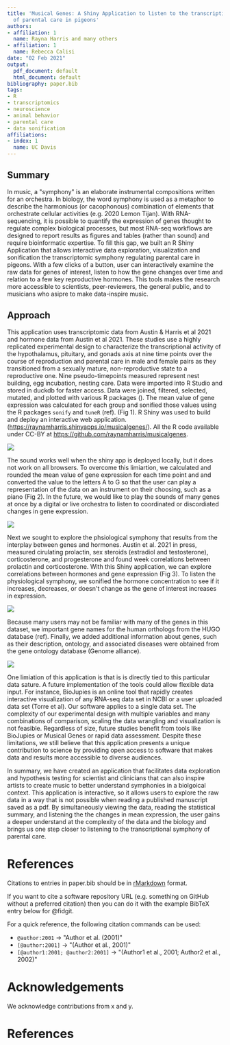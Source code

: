 ```yaml
---
title: 'Musical Genes: A Shiny Application to listen to the transcriptional symphony
  of parental care in pigeons'
authors:
- affiliation: 1
  name: Rayna Harris and many others
- affiliation: 1
  name: Rebecca Calisi
date: "02 Feb 2021"
output:
  pdf_document: default
  html_document: default
bibliography: paper.bib
tags:
- R
- transcriptomics
- neuroscience
- animal behavior
- parental care
- data sonification
affiliations:
- index: 1
  name: UC Davis
---
```


## Summary

In music, a "symphony" is an elaborate instrumental compositions written for an orchestra. In biology, the word symphony is used as a metaphor to describe the harmonious (or cacophonous) combination of elements that orchestrate cellular activities (e.g. 2020 Lemon Tijan). With RNA-sequencing, it is possible to quantify the expression of genes thought to regulate complex biological processes, but most RNA-seq workflows are designed to report results as figures and tables (rather than sound) and require bioinformatic expertise. To fill this gap, we built an R Shiny Application that allows interactive data exploration, visualization and sonification the transcriptomic symphony regulating parental care in pigeons. With a few clicks of a button, user can interactively examine the raw data for genes of interest, listen to how the gene changes over time and relation to a few key reproductive hormones. This tools makes the research more accessible to scientists, peer-reviewers, the general public, and to musicians who asipre to make data-inspire music. 

## Approach

This application uses transcriptomic data from Austin & Harris et al 2021 and hormone data from Austin et al 2021.  These studies use a highly replicated experimental design to characterize the transcriptional activity of the hypothalamus, pituitary, and gonads axis at nine time points over the course of reproduction and parental care in male and female pairs as they transitioned from a sexually mature, non-reproductive state to a reproductive one. Nine pseudo-timepoints measured represent nest building, egg incubation, nesting care. Data were imported into R Studio and stored in duckdb for faster access. Data were joined, filtered, selected, mutated, and plotted with various R packages (). The mean value of gene expression was calculated for each group and sonified those values using the R packages `sonify` and `tuneR` (ref). (Fig 1). R Shiny was used to build and deploy an interactive web application. (https://raynamharris.shinyapps.io/musicalgenes/). All the R code available under CC-BY at https://github.com/raynamharris/musicalgenes.

![](www/fig1.png)

The sound works well when the shiny app is deployed locally, but it does not work on all browsers. To overcome this limiartion, we calculated and rounded the mean value of gene expression for each time point and and converted the value to the letters  A to G so that the user can play a representation of the data on an instrument on their choosing, such as a piano (Fig 2). In the future, we would like to play the sounds of many genes at once by a digital or live orchestra to listen to coordinated or discordiated changes in gene expression. 

![](www/fig4.png)

Next we sought to explore the phsiological symphony that results from the interplay between genes and hormones.  Austin et al. 2021 in press, measured cirulating prolactin, sex steroids (estradiol and testosterone), corticosterone, and progesterone and found week correlations between prolactin and corticosterone. With this Shiny application, we can explore correlations between hormones and gene expression (Fig 3). To listen the physiological symphony, we sonified the hormone concentration to see if it increases, decreases, or doesn't change as the gene of interest increases in expression.  

![](www/fig3.png)

Because many users may not be familiar with many of the genes in this dataset, we important gene  names for the human orthologs from the HUGO database (ref). Finally, we added additional information about genes, such as their description, ontology, and associated diseases were obtained from the gene ontology database (Genome alliance). 


![](www/fig5.png)


One limiation of this application is that is is directly tied to this particular data sature. A future implementation of the tools could allow flexible data input. For instance, BioJupies is an online tool that rapidly creates interactive visualization of any RNA-seq data set in NCBI or a user uploaded data set (Torre et al). Our software applies to a single data set. The complexity of our experimental design with multiple variables and many combinations of comparison, scaling the data wrangling and visualization is not feasible. Regardless of size, future studies benefit from tools like BioJupies or Musical Genes or rapid data assessment. Despite these limitations, we still believe that this application presents a unique contribution to science by providing open access to software that makes data and results more accessible to diverse audiences.  


In summary, we have created an application that facilitates data exploration and hypothesis testing for scientist and clinicians that can also inspire artists to create music to better understand symphonies in a biolgoical context. This application is interactive, so it allows users to explore the raw data in a way that is not possible when reading a published manuscript saved as a pdf. By simultaneously viewing the data, reading the statistical summary, and listening the the changes in mean expression, the user gains a deeper understand at the complexity of the data and the biology and brings us one step closer to listening to the transcriptional symphony of parental care. 


# References

Citations to entries in paper.bib should be in
[rMarkdown](http://rmarkdown.rstudio.com/authoring_bibliographies_and_citations.html)
format.

If you want to cite a software repository URL (e.g. something on GitHub without a preferred
citation) then you can do it with the example BibTeX entry below for @fidgit.

For a quick reference, the following citation commands can be used:
- `@author:2001`  ->  "Author et al. (2001)"
- `[@author:2001]` -> "(Author et al., 2001)"
- `[@author1:2001; @author2:2001]` -> "(Author1 et al., 2001; Author2 et al., 2002)"

# Acknowledgements

We acknowledge contributions from x and y.

# References
